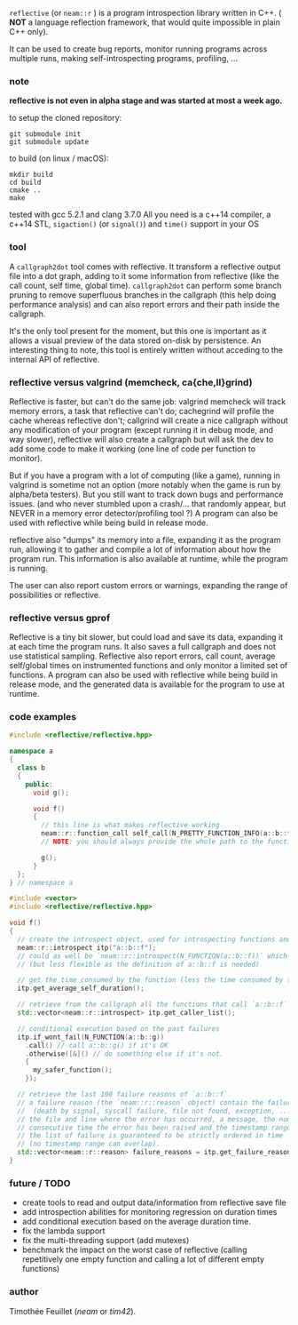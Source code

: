 
`reflective` (or `neam::r` ) is a program introspection library written in C++. ( **NOT** a language reflection framework, that would quite impossible in plain C++ only).

It can be used to create bug reports, monitor running programs across multiple runs, making self-introspecting programs, profiling, ...

### note

**reflective is not even in alpha stage and was started at most a week ago.**

to setup the cloned repository:
```
git submodule init
git submodule update
```

to build (on linux / macOS):
```
mkdir build
cd build
cmake ..
make
```

tested with gcc 5.2.1 and clang 3.7.0
All you need is a c++14 compiler, a c++14 STL, `sigaction()` (or `signal()`) and `time()` support in your OS

### tool

A `callgraph2dot` tool comes with reflective. It transform a reflective output file into a dot graph, adding to it some information from reflective (like the call count, self time, global time).
`callgraph2dot` can perform some branch pruning to remove superfluous branches in the callgraph (this help doing performance analysis) and can also report errors and their path inside the callgraph.

It's the only tool present for the moment, but this one is important as it allows a visual preview of the data stored on-disk by persistence.
An interesting thing to note, this tool is entirely written without acceding to the internal API of reflective.

### reflective versus valgrind (memcheck, ca{che,ll}grind)

Reflective is faster, but can't do the same job: valgrind memcheck will track memory errors, a task that reflective can't do;
cachegrind will profile the cache whereas reflective don't;
callgrind will create a nice callgraph without any modification of your program (except running it in debug mode, and way slower),
reflective will also create a callgraph but will ask the dev to add some code to make it working (one line of code per function to monitor).

But if you have a program with a lot of computing (like a game), running in valgrind is sometime not an option (more notably when the game is run by alpha/beta testers).
But you still want to track down bugs and performance issues. (and who never stumbled upon a crash/... that randomly appear, but NEVER in a memory error detector/profiling tool ?)
A program can also be used with reflective while being build in release mode.

reflective also "dumps" its memory into a file, expanding it as the program run, allowing it to gather and compile a lot of information about how the program run.
This information is also available at runtime, while the program is running.

The user can also report custom errors or warnings, expanding the range of possibilities or reflective.

### reflective versus gprof

Reflective is a tiny bit slower, but could load and save its data, expanding it at each time the program runs. It also saves a full callgraph and does not use statistical sampling.
Reflective also report errors, call count, average self/global times on instrumented functions and only monitor a limited set of functions.
A program can also be used with reflective while being build in release mode, and the generated data is available for the program to use at runtime.

### code examples

```c++
#include <reflective/reflective.hpp>

namespace a
{
  class b
  {
    public:
      void g();

      void f()
      {
        // this line is what makes reflective working
        neam::r::function_call self_call(N_PRETTY_FUNCTION_INFO(a::b::f));
        // NOTE: you should always provide the whole path to the function, like `a::b::f`

        g();
      }
  };
} // namespace a
```

```c++
#include <vector>
#include <reflective/reflective.hpp>

void f()
{
  // create the introspect object, used for introspecting functions and methods
  neam::r::introspect itp("a::b::f");
  // could as well be `neam::r::introspect(N_FUNCTION(a::b::f))` which is faster
  // (but less flexible as the definition of a::b::f is needed)

  // get the time consumed by the function (less the time consumed by the functions it calls)
  itp.get_average_self_duration();

  // retrieve from the callgraph all the functions that call `a::b::f`
  std::vector<neam::r::introspect> itp.get_caller_list();

  // conditional execution based on the past failures
  itp.if_wont_fail(N_FUNCTION(a::b::g))
    .call() // call a::b::g() if it's OK
    .otherwise([&]() // do something else if it's not.
    {
      my_safer_function();
    });

  // retrieve the last 100 failure reasons of `a::b::f`
  // a failure reason (the `neam::r::reason` object) contain the failure type
  //  (death by signal, syscall failure, file not found, exception, ...),
  // the file and line where the error has occurred, a message, the number of
  // consecutive time the error has been raised and the timestamp range.
  // the list of failure is guaranteed to be strictly ordered in time
  // (no timestamp range can overlap).
  std::vector<neam::r::reason> failure_reasons = itp.get_failure_reasons(100);
}

```

### future / TODO

- create tools to read and output data/information from reflective save file
- add introspection abilities for monitoring regression on duration times
- add conditional execution based on the average duration time.
- fix the lambda support
- fix the multi-threading support (add mutexes)
- benchmark the impact on the worst case of reflective (calling repetitively one empty function and calling a lot of different empty functions)

### author

Timothée Feuillet (_neam_ or _tim42_).
